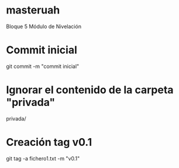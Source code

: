 # masteruah
Bloque 5 Módulo de Nivelación
# Commit inicial
git commit -m "commit inicial"
# Ignorar el contenido de la carpeta "privada"
privada/
# Creación tag v0.1
git tag -a fichero1.txt -m "v0.1"
